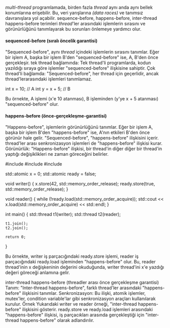 _multi-thread_ programlamada, birden fazla _thread_ aynı anda aynı bellek konumlarına erişebilir. Bu, veri yarışlarına _(data races)_ ve tanımsız davranışlara yol açabilir. 
sequence-before, happens-before, inter-thread happens-before terimleri _thread_'ler arasındaki işlemlerin sırasını ve görünürlüğünü tanımlayarak bu sorunları önlemeye yardımcı olur.

#### sequenced-before (sıralı öncelik garantisi)
"Sequenced-before", aynı _thread_ içindeki işlemlerin sırasını tanımlar. 
Eğer bir işlem A, başka bir işlem B'den "sequenced-before" ise, A, B'den önce gerçekleşir.
tek thread bağlamında: Tek thread'li programlarda, kodun yazıldığı sıraya göre işlemler "sequenced-before" ilişkisine sahiptir.
Çok thread'li bağlamda: "Sequenced-before", her thread için geçerlidir, ancak thread'lerarasındaki işlemleri tanımlamaz.

int x = 10; // A
int y = x + 5; // B

Bu örnekte, A işlemi (x'e 10 atanması), B işleminden (y'ye x + 5 atanması) "sequenced-before" olur.

#### happens-before (önce-gerçekleşme-garantisi)
"Happens-before", işlemlerin görünürlüğünü tanımlar. 
Eğer bir işlem A, başka bir işlem B'den "happens-before" ise, A'nın etkileri B'den önce görünür hale gelir.
"Sequenced-before", "happens-before" ilişkisini içerir.
thread'ler arası senkronizasyon işlemleri de "happens-before" ilişkisi kurar.
Görünürlük: "Happens-before" ilişkisi, bir thread'in diğer diğer bir thread'in yaptığı değişiklikleri ne zaman göreceğini belirler.

#include <iostream>
#include <thread>
#include <atomic>

std::atomic<int> x = 0;
std::atomic<bool> ready = false;

void writer() {
    x.store(42, std::memory_order_release);
    ready.store(true, std::memory_order_release);
}

void reader() {
    while (!ready.load(std::memory_order_acquire));
    std::cout << x.load(std::memory_order_acquire) << std::endl;
}

int main() 
{
    std::thread t1(writer);
    std::thread t2(reader);

    t1.join();
    t2.join();

    return 0;
}

Bu örnekte, writer iş parçacığındaki ready.store işlemi, reader iş parçacığındaki ready.load işleminden "happens-before" olur. 
Bu, reader thread'inin x değişkeninin değerini okuduğunda, writer thread'ini x'e yazdığı değeri göreceği anlamına gelir.

inter-thread happens-before (threadler arası önce gerçekleşme garantisi)
Tanım: "Inter-thread happens-before", farklı thread'ler arasındaki "happens-before" ilişkisini tanımlar.
Senkronizasyon: Bu ilişki, atomik işlemler, mutex'ler, condition variable'lar gibi senkronizasyon araçları kullanılarak kurulur.
Örnek
Yukarıdaki writer ve reader örneği, "inter-thread happens-before" ilişkisini gösterir. 
ready.store ve ready.load işlemleri arasındaki "happens-before" ilişkisi, iş parçacıkları arasında gerçekleştiği için "inter-thread happens-before" olarak adlandırılır.

